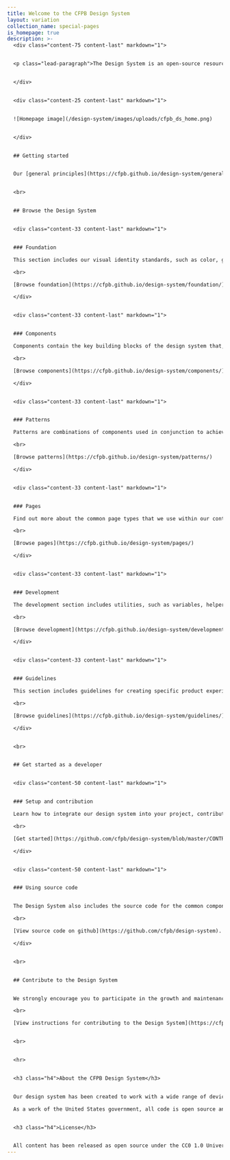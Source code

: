 ```yaml
---
title: Welcome to the CFPB Design System
layout: variation
collection_name: special-pages
is_homepage: true
description: >-
  <div class="content-75 content-last" markdown="1">


  <p class="lead-paragraph">The Design System is an open-source resource for teams at the Consumer Financial Protection Bureau (CFPB). It's intended to help teams produce consistent, effective, and accessible products for the American public.</p>


  </div>


  <div class="content-25 content-last" markdown="1">


  ![Homepage image](/design-system/images/uploads/cfpb_ds_home.png) 


  </div>


  ## Getting started


  Our [general principles](https://cfpb.github.io/design-system/general-principles) form the strategic underpinnings for the CFPB’s design and development standards. Our [accessibility principles](https://cfpb.github.io/design-system/accessibility) lay the foundation for ensuring that our web content is available for all users. 


  <br>


  ## Browse the Design System


  <div class="content-33 content-last" markdown="1">


  ### Foundation

  This section includes our visual identity standards, such as color, grid, and typography. It forms the foundation for the CFPB’s website and external-facing materials. 

  <br>

  [Browse foundation](https://cfpb.github.io/design-system/foundation/)

  </div>


  <div class="content-33 content-last" markdown="1">


  ### Components

  Components contain the key building blocks of the design system that, when combined, can be used to create a website. Examples of components include buttons, text inputs, tables, and alerts. 

  <br>

  [Browse components](https://cfpb.github.io/design-system/components/)

  </div>


  <div class="content-33 content-last" markdown="1">


  ### Patterns

  Patterns are combinations of components used in conjunction to achieve a goal. Interaction patterns are best practice design solutions to common user tasks. Layout patterns are used by designers to organize content into clear, accessible web pages. 

  <br>

  [Browse patterns](https://cfpb.github.io/design-system/patterns/)

  </div>


  <div class="content-33 content-last" markdown="1">


  ### Pages

  Find out more about the common page types that we use within our content management system, which are documented for easy reference. 

  <br>

  [Browse pages](https://cfpb.github.io/design-system/pages/)

  </div>


  <div class="content-33 content-last" markdown="1">


  ### Development

  The development section includes utilities, such as variables, helper classes, and mixins, and layout options, such as blocks. 

  <br>

  [Browse development](https://cfpb.github.io/design-system/development/) 

  </div>


  <div class="content-33 content-last" markdown="1">


  ### Guidelines

  This section includes guidelines for creating specific product experiences not covered in other sections. 

  <br>

  [Browse guidelines](https://cfpb.github.io/design-system/guidelines/)

  </div>


  <br>


  ## Get started as a developer


  <div class="content-50 content-last" markdown="1">


  ### Setup and contribution

  Learn how to integrate our design system into your project, contribute to the code base, and update the documentation. 

  <br>

  [Get started](https://github.com/cfpb/design-system/blob/master/CONTRIBUTING.md)

  </div>


  <div class="content-50 content-last" markdown="1">


  ### Using source code


  The Design System also includes the source code for the common components that power the design of [consumerfinance.gov](https://www.consumerfinance.gov). 

  <br>

  [View source code on github](https://github.com/cfpb/design-system).

  </div>


  <br>


  ## Contribute to the Design System


  We strongly encourage you to participate in the growth and maintenance of the Design System. To make contribution easier, the Design System is built on a tool called Netlify CMS, which allows for editing of pages in a web browser, without needing to use git or other command-line tools. 

  <br>

  [View instructions for contributing to the Design System](https://cfpb.github.io/design-system/updating-this-website/).


  <br>


  <hr>


  <h3 class="h4">About the CFPB Design System</h3>


  Our design system has been created to work with a wide range of devices and browsers. Following a modern, mobile first responsive approach, sites built with our Design System easily adapt to a wide range of screen sizes, all while carefully following accessibility best practices.

  As a work of the United States government, all code is open source and in the public domain. We encourage you to use this framework in your own projects and to contribute back.


  <h3 class="h4">License</h3>


  All content has been released as open source under the CC0 1.0 Universal Public Domain Dedication, and we’d love for other agencies, developers, or groups to adapt it for their own use.
---
```

